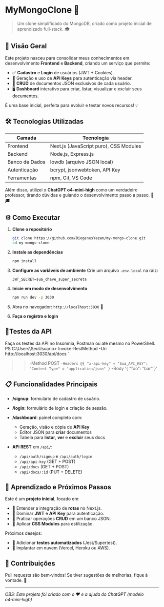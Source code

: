 # MyMongoClone 🐾

> Um clone simplificado do MongoDB, criado como projeto inicial de aprendizado full‑stack. 🎓

## 🚀 Visão Geral

Este projeto nasceu para consolidar meus conhecimentos em desenvolvimento **Frontend** e **Backend**, criando um serviço que permite:

* ✅ **Cadastro** e **Login** de usuários (JWT + Cookies).
* 🔐 Geração e uso de **API Keys** para autenticação via header.
* 📂 **CRUD** de documentos JSON exclusivos de cada usuário.
* 🖥️ **Dashboard** interativo para criar, listar, visualizar e excluir seus documentos.

É uma base inicial, perfeita para evoluir e testar novos recursos! 💡

## 🛠️ Tecnologias Utilizadas

| Camada         | Tecnologia                             |
| -------------- | -------------------------------------- |
| Frontend       | Next.js (JavaScript puro), CSS Modules |
| Backend        | Node.js, Express.js                    |
| Banco de Dados | lowdb (arquivo JSON local)             |
| Autenticação   | bcrypt, jsonwebtoken, API Key          |
| Ferramentas    | npm, Git, VS Code                      |

Além disso, utilizei o **ChatGPT o4‑mini‑high** como um verdadeiro professor, tirando dúvidas e guiando o desenvolvimento passo a passo. 🤖🎓

## ⚙️ Como Executar

1. **Clone o repositório**

   ```bash
   git clone https://github.com/DiogenesYazan/my-mongo-clone.git
   cd my-mongo-clone
   ```
2. **Instale as dependências**

   ```bash
   npm install
   ```
3. **Configure as variáveis de ambiente**
   Crie um arquivo `.env.local` na raiz:

   ```env
   JWT_SECRET=sua_chave_super_secreta
   ```
4. **Inicie em modo de desenvolvimento**

   ```bash
   npm run dev -p 3030
   ```
5. Abra no navegador: `http://localhost:3030` 👀

6. **Faça o registro e login**


## 🧪Testes da API

Faça os testes da API no Insomnia, Postman ou até mesmo no PowerShell.
PS C:\Users\SeuUsuario> Invoke-RestMethod -Uri http://localhost:3030/api/docs `
>>   -Method POST `
>>   -Headers @{ "x-api-key" = "Sua_API_KEY"; "Content-Type" = "application/json" } `
>>   -Body '{ "foo": "bar" }'



   
## 📋 Funcionalidades Principais

* **/signup**: formulário de cadastro de usuário.
* **/login**: formulário de login e criação de sessão.
* **/dashboard**: painel completo com:

  * Geração, visão e cópia de **API Key**
  * Editor JSON para **criar** documentos
  * Tabela para **listar**, **ver** e **excluir** seus docs
* **API REST** em `/api/`:

  * `/api/auth/signup` e `/api/auth/login`
  * `/api/api-key` (GET + POST)
  * `/api/docs` (GET + POST)
  * `/api/docs/:id` (PUT + DELETE)

## 📖 Aprendizado e Próximos Passos

Este é um **projeto inicial**, focado em:

* 💬 Entender a integração de **rotas** no Next.js.
* 🔐 Dominar **JWT** e **API Key** para autenticação.
* 📂 Praticar operações **CRUD** em um banco JSON.
* 🎨 Aplicar **CSS Modules** para estilização.

Próximos desejos:

* 🧪 Adicionar **testes automatizados** (Jest/Supertest).
* 🚀 Implantar em nuvem (Vercel, Heroku ou AWS).

## 🤝 Contribuições

Pull requests são bem‑vindos! Se tiver sugestões de melhorias, fique à vontade. 👐

---

*OBS: Este projeto foi criado com o ❤️ e a ajuda do ChatGPT (modelo o4‑mini‑high)*

